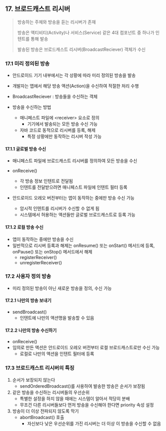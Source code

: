 ## 17. 브로드캐스트 리시버

> 방송하는 주체와 방송을 듣는 리시버가 존재
>
> 방송은 액티비티(Activity)나 서비스(Service) 같은 4대 컴포넌트 중 하나가 인텐트를 통해 발송
>
> 발송된 방송은 브로드캐스트 리시버(BroadcastReciever) 객체가 수신



### 17.1 미리 정의된 방송

- 안드로이드 기기 내부에서는 각 상황에 따라 미리 정의된 방송을 발송

- 개발자는 앱에서 해당 방송 액션(Action)을 수신하여 적절한 처리 수행
- BroadcastReciever : 방송들을 수신하는 객체

- 방송을 수신하는 방법
  - 매니페스트 파일에 \<receiver\> 요소로 정의 
    - 기기에서 발송되는 모든 방송 수신 가능
  - 자바 코드로 동적으로 리시버를 등록, 해제
    - 특정 상황에만 동작하는 리시버 작성 가능



#### 17.1.1 글로벌 방송 수신

- 매니페스트 파일에 브로드캐스트 리시버를 정의하여 모든 방송을 수신

- onReceive()
  - 각 방송 정보 인텐트로 전달됨
  - 인텐트를 전달받으려면 매니페스트 파일에 인텐트 필터 등록
- 안드로이드 오레오 버전부터는 앱이 동작하는 중에만 방송 수신 가능
  - 암시적 인텐트를 리시버가 수신할 수 없게 됨
  - 시스템에서 허용하는 액션들만 글로벌 브로드캐스트로 등록 가능



#### 17.1.2 로컬 방송 수신

- 앱이 동작하는 중에만 방송을 수신
- 일반적으로 리시버 등록과 해제는 onResume() 또는 onStart() 메서드에 등록, onPause() 또는 onStop() 메서드에서 해제
  - registerReceiver()
  - unregisterReceiver()





### 17.2 사용자 정의 방송

- 미리 정의된 방송이 아닌 새로운 방송을 정의, 수신 가능



#### 17.2.1 나만의 방송 보내기

- sendBroadcast()
  - 인텐트에 나만의 액션명을 발송할 수 있음



#### 17.2.2 나만의 방송 수신하기

- onReceive()
- 임의로 만든 액션은 안드로이드 오레오 버전부터 로컬 브로드캐스트로만 수신 가능
  - 로컬로 나만의 액션을 인텐트 필터에 등록





### 17.3 브로드캐스트 리시버의 특징

1. 순서가 보장되지 않는다
   - sendOrderedBroadcast()를 사용하여 발송한 방송은 순서가 보장됨
2. 같은 방송을 수신하는 리시버들의 우선순위
   - 특별한 설정을 하지 않을 때에는 시스템이 알아서 적당히 분배
   - 무조건 다른 리시버들보다 먼저 방송을 수신해야 한다면 priority 속성 설정
3. 방송이 더 이상 전파되지 않도록 막기
   - abortBroadcast() 호출
     - 자신보다 낮은 우선순위를 가진 리시버는 더 이상 이 방송을 수신할 수 없음



